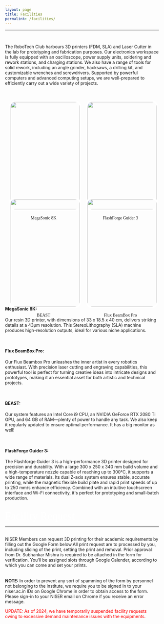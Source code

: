 ```yaml
---
layout: page
title: Facilities
permalink: /facilities/
---
```

<hr>
<div class="veil">
<br>
<style>
  .adminheading {
    font-size: 35px; 
    color: white; 
    font-family: MyCustomFont;
  }
      .imgarea{
        display: flex;
        flex-direction: row;
        flex-wrap: nowrap;
        justify-content: space-around;
        align-items: stretch;
    }
    .imgcont {
        width: 45%;
        height: 300px;
    }
    .logo{
        height: 350px;
        width: 100%;
        object-fit: cover;
        border-radius: 20px 20px 20px 20px;
        border: solid 5px white;
        z-index: 100000;
    }
    .text {
        width: 100%;
        font-family: MyCustomFont;
        position: relative;
        text-align: center
    }
    @media (max-width: 768px) {
        .imgarea{
        display: flex;
        flex-direction: column;
        flex-wrap: nowrap;
        justify-content: center;
        align-items: stretch;
    }
    .imgcont {
        width: 100%;
        height: 300px;
    }
    .logo{
        height: 250px;
        width: 100%;
        object-fit: cover;
        border-radius: 20px 20px 20px 20px;
        border: solid 5px white;
        z-index: 100000;
    }
    .text {
        width: 100%;
        font-family: MyCustomFont;
        position: relative;
        text-align: center
    }
    }
</style>

The RoboTech Club harbours 3D printers (FDM, SLA) and Laser Cutter in the lab for prototyping and fabrication purposes. Our electronics workspace is fully equipped with an oscilloscope, power supply units, soldering and rework stations, and charging stations. We also have a range of tools for solid rework, including an angle grinder, hacksaws, a drilling kit, and customizable wrenches and screwdrivers. Supported by powerful computers and advanced computing setups, we are well-prepared to efficiently carry out a wide variety of projects.
<br>
<br>
<br>

<div class="imgarea">
    <div class="imgcont">
    <img src="/images/eq7_sla_resin.jpg" class="logo">
    <div class="text">
    <br>
    <span>MegaSonic 8K</span>
    </div>
    </div>
    <div class="imgcont">
    <img src="/images/eq9_guider3.jpg" class="logo">
    <div class="text">
    <br>
    <span>FlashForge Guider 3</span>
    </div>
    </div>
</div>
<br>
<div class="imgarea">
    <div class="imgcont">
    <img src="/images/eq10_beast.jpg" class="logo">
    <div class="text">
    <br>
    <span>BEAST</span>
    </div>
    </div>
    <div class="imgcont">
    <img src="/images/eq6_laser_engraver.jpg" class="logo">
    <div class="text">
    <br>
    <span>Flux BeamBox Pro</span>
    </div>
    </div>
</div>

<br>
<br>

<h4 style="font-weight: bold;">MegaSonic 8K:</h4>
<p>Our resin 3D printer, with dimensions of 33 x 18.5 x 40 cm, delivers striking details at a 43µm resolution. This StereoLithography (SLA) machine produces high-resolution outputs, ideal for various niche applications.</p>
<br>
<h4 style="font-weight: bold;">Flux BeamBox Pro:</h4>
<p>Our Flux Beambox Pro unleashes the inner artist in every robotics enthusiast. With precision laser cutting and engraving capabilities, this powerful tool is perfect for turning creative ideas into intricate designs and prototypes, making it an essential asset for both artistic and technical projects.</p>
<br>
<h4 style="font-weight: bold;">BEAST:</h4>
<p>Our system features an Intel Core i9 CPU, an NVIDIA GeForce RTX 2080 Ti GPU, and 64 GB of RAM—plenty of power to handle any task. We also keep it regularly updated to ensure optimal performance. It has a big monitor as well!</p>
<br>
<h4 style="font-weight: bold;">FlashForge Guider 3:</h4>
<p>The Flashforge Guider 3 is a high-performance 3D printer designed for precision and durability. With a large 300 x 250 x 340 mm build volume and a high-temperature nozzle capable of reaching up to 300°C, it supports a wide range of materials. Its dual Z-axis system ensures stable, accurate printing, while the magnetic flexible build plate and rapid print speeds of up to 250 mm/s enhance efficiency. Combined with an intuitive touchscreen interface and Wi-Fi connectivity, it's perfect for prototyping and small-batch production.</p>
<br>
<span class="adminheading">Facility Request</span>
<hr>
<br>
NISER Members can request 3D printing for their academic requirements by filling out the Google Form below.All print request are to processed by you, including slicing of the print, setting the print and removal. Prior approval from Dr. Subhankar Mishra is required to be attached in the form for verification. You'll be assigned slots through Google Calender, according to which you can come and set your prints.
<br>
<br>
<center>
<!-- <a href="https://forms.gle/Z2BfhucCFttkA842A"><button style="font-size: 18px; background-color: #14466a; color: white; border: solid 0px white; border-radius: 15px 15px 15px 15px; padding: 12px 12px 12px 12px; cursor: pointer;"><strong>FACILITY REQUEST</strong></button></a> -->
</center>
<br>
<strong>NOTE: </strong>In order to prevent any sort of spamming of the form by personnel not belonging to the institute, we require you to be signed in to your niser.ac.in IDs on Google Chrome in order to obtain access to the form. Please sign-in to your NISER email on Chrome if you receive an error message.

<font color="red">UPDATE: As of 2024, we have temporarily suspended facility requests owing to excessive demand maintenance issues with the equipments.</font>
<br>
<br>


